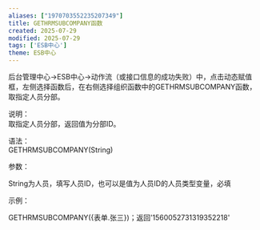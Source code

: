 ```yaml
---
aliases: ["1970703552235207349"]
title: GETHRMSUBCOMPANY函数
created: 2025-07-29
modified: 2025-07-29
tags: ['ESB中心']
theme: ESB中心
---
```


后台管理中心->ESB中心->动作流（或接口信息的成功失败）中，点击动态赋值框，左侧选择函数后，在右侧选择组织函数中的GETHRMSUBCOMPANY函数，取指定人员分部。

说明：  
取指定人员分部，返回值为分部ID。

语法：  
GETHRMSUBCOMPANY(String)

参数：

String为人员，填写人员ID，也可以是值为人员ID的人员类型变量，必填

示例：

GETHRMSUBCOMPANY({表单.张三})；返回'1560052731319352218'